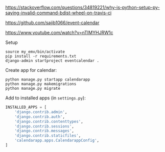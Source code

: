 https://stackoverflow.com/questions/34819221/why-is-python-setup-py-saying-invalid-command-bdist-wheel-on-travis-ci

https://github.com/sajib1066/event-calendar

https://www.youtube.com/watch?v=nTIMYHJRW1c

Setup

```
source my_emv/bin/activate
pip install -r requirements.txt
django-admin startproject eventcalendar .
```

Create app for calendar:

```
python manage.py startapp calendarapp
python manage.py makemigrations
python manage.py migrate
```

Add to installed apps (in `settings.py`):

```python
INSTALLED_APPS = [
    'django.contrib.admin',
    'django.contrib.auth',
    'django.contrib.contenttypes',
    'django.contrib.sessions',
    'django.contrib.messages',
    'django.contrib.staticfiles',
    'calendarapp.apps.CalendarappConfig',
]
```